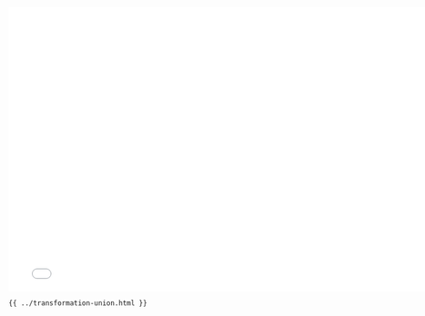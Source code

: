 <iframe src="/transformation-union.html" width="770" height="500" frameBorder="0" seamless="seamless">
</iframe>

```html
{{ ../transformation-union.html }}
```
